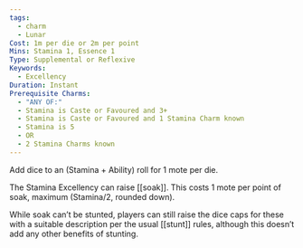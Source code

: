 ```yaml
---
tags:
  - charm
  - Lunar
Cost: 1m per die or 2m per point
Mins: Stamina 1, Essence 1
Type: Supplemental or Reflexive
Keywords:
  - Excellency
Duration: Instant
Prerequisite Charms:
  - "ANY OF:"
  - Stamina is Caste or Favoured and 3+
  - Stamina is Caste or Favoured and 1 Stamina Charm known
  - Stamina is 5
  - OR
  - 2 Stamina Charms known
---
```

Add dice to an (Stamina + Ability) roll for 1 mote per die. 

The Stamina Excellency can raise [[soak]]. This costs 1 mote per point of soak, maximum (Stamina/2, rounded down).

While soak can’t be stunted, players can still raise the dice caps for these with a suitable description per the usual [[stunt]] rules, although this doesn’t add any other benefits of stunting.